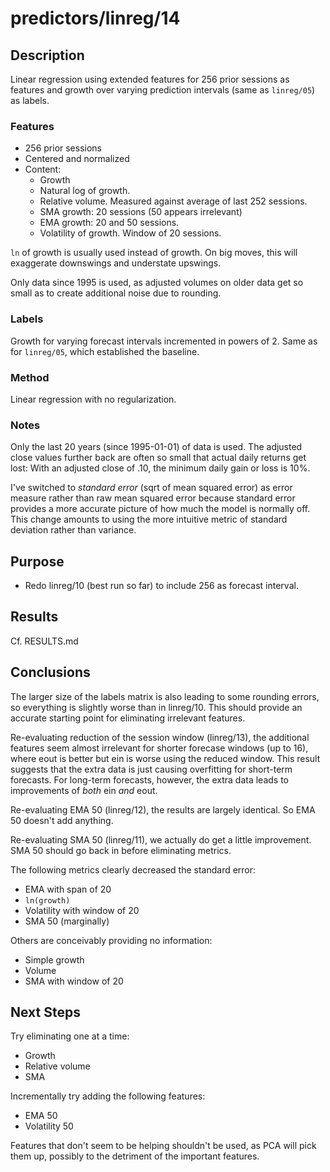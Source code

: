predictors/linreg/14
===
Description
--
Linear regression using extended features for
256 prior sessions as features and growth over varying prediction
intervals (same as `linreg/05`) as labels.

### Features

-   256 prior sessions
-   Centered and normalized
-   Content:
    -   Growth
    -   Natural log of growth.
    -   Relative volume. Measured against average of last 252 sessions.
    -   SMA growth: 20 sessions (50 appears irrelevant)
    -   EMA growth: 20 and 50 sessions.
    -   Volatility of growth. Window of 20 sessions.

`ln` of growth is usually used instead of growth. On big moves,
this will exaggerate downswings and understate upswings.
   
Only data since 1995 is used, as adjusted volumes on older data get so
small as to create additional noise due to rounding.

### Labels
Growth for varying forecast intervals incremented in powers of 2.
Same as for `linreg/05`, which established the baseline.

### Method
Linear regression with no regularization.

### Notes
Only the last 20 years (since 1995-01-01) of data is used. The 
adjusted close values further back are often so small that actual
daily returns get lost: With an adjusted close of .10, the minimum
daily gain or loss is 10%.

I've switched to *standard error* (sqrt of mean squared error) as error measure rather
than raw mean squared error because standard error provides a more accurate picture
of how much the model is normally off. This change amounts to using 
the more intuitive metric of standard deviation
rather than variance.

Purpose
---
-   Redo linreg/10 (best run so far) to include 256 as forecast interval.

Results
--
Cf. RESULTS.md

Conclusions
--
The larger size of the labels matrix is also leading to some rounding
errors, so everything is slightly worse than in linreg/10. This should provide
an accurate starting point for eliminating irrelevant features.

Re-evaluating reduction of the session window (linreg/13), the additional
features seem almost irrelevant for shorter forecase windows (up to 16),
where eout is better but ein is worse using the reduced window. This result
suggests that the extra data is just causing overfitting for short-term
forecasts. For long-term forecasts, however, the extra data leads
to improvements of *both* ein *and* eout.

Re-evaluating EMA 50 (linreg/12), the results are largely identical. So EMA 50 doesn't
add anything.

Re-evaluating SMA 50 (linreg/11), we actually do get a little improvement.
SMA 50 should go back in before eliminating metrics.

The following metrics clearly decreased the standard error:
-   EMA with span of 20
-   `ln(growth)`
-   Volatility with window of 20
-   SMA 50 (marginally)

Others are conceivably providing no information:
-   Simple growth
-   Volume
-   SMA with window of 20

Next Steps
--
Try eliminating one at a time:
-   Growth
-   Relative volume
-   SMA

Incrementally try adding the following features:
-   EMA 50
-   Volatility 50

Features that don't seem to be helping shouldn't be used, as PCA
will pick them up, possibly to the detriment of the important
features.
